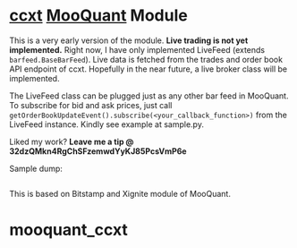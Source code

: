 # [ccxt](https://www.ccxt.org/) [MooQuant](http://bopo.github.io/mooquant/) Module

This is a very early version of the module. **Live trading is not yet implemented.** Right now, I have only implemented LiveFeed (extends ```barfeed.BaseBarFeed```). Live data is fetched from the trades and order book API endpoint of ccxt. Hopefully in the near future, a live broker class will be implemented.

The LiveFeed class can be plugged just as any other bar feed in MooQuant. To subscribe for bid and ask prices, just call ```getOrderBookUpdateEvent().subscribe(<your_callback_function>)``` from the LiveFeed instance. Kindly see example at sample.py.

Liked my work? **Leave me a tip @ 32dzQMkn4RgChSFzemwdYyKJ85PcsVmP6e**

Sample dump:
```

```

This is based on Bitstamp and Xignite module of MooQuant.
# mooquant_ccxt
